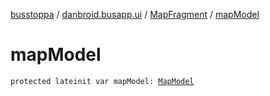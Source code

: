 [busstoppa](../../index.md) / [danbroid.busapp.ui](../index.md) / [MapFragment](index.md) / [mapModel](./map-model.md)

# mapModel

`protected lateinit var mapModel: `[`MapModel`](../../danbroid.busapp.models/-map-model/index.md)